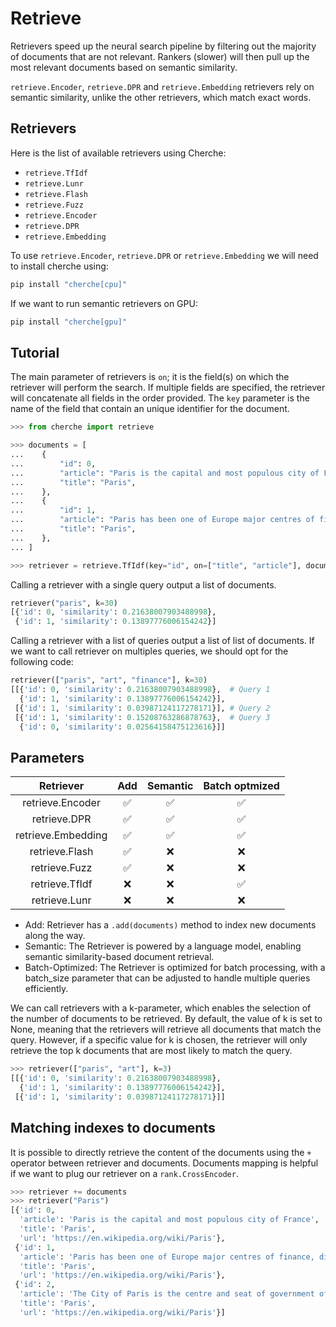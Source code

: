 # Retrieve

Retrievers speed up the neural search pipeline by filtering out the majority of documents that are not relevant. Rankers (slower) will then pull up the most relevant documents based on semantic
similarity.

`retrieve.Encoder`, `retrieve.DPR` and `retrieve.Embedding` retrievers rely on semantic similarity, unlike the other retrievers, which match exact words.

## Retrievers

Here is the list of available retrievers using Cherche:

- `retrieve.TfIdf`
- `retrieve.Lunr`
- `retrieve.Flash`
- `retrieve.Fuzz`
- `retrieve.Encoder`
- `retrieve.DPR`
- `retrieve.Embedding`

To use `retrieve.Encoder`, `retrieve.DPR` or `retrieve.Embedding` we will need to install cherche using:

```sh
pip install "cherche[cpu]"
```

If we want to run semantic retrievers on GPU:

```sh
pip install "cherche[gpu]"
```

## Tutorial

The main parameter of retrievers is `on`; it is the field(s) on which the retriever will perform the search. If multiple fields are specified, the retriever will concatenate all fields in the order provided. The `key`
parameter is the name of the field that contain an unique identifier for the document.

```python
>>> from cherche import retrieve

>>> documents = [
...    {
...        "id": 0,
...        "article": "Paris is the capital and most populous city of France",
...        "title": "Paris",
...    },
...    {
...        "id": 1,
...        "article": "Paris has been one of Europe major centres of finance, diplomacy , commerce , fashion , gastronomy , science , and arts.",
...        "title": "Paris",
...    },
... ]

>>> retriever = retrieve.TfIdf(key="id", on=["title", "article"], documents=documents)
```

Calling a retriever with a single query output a list of documents.
```python
retriever("paris", k=30)
[{'id': 0, 'similarity': 0.21638007903488998},
 {'id': 1, 'similarity': 0.13897776006154242}]
```

Calling a retriever with a list of queries output a list of list of documents. If we want to call
retriever on multiples queries, we should opt for the following code:

```python
retriever(["paris", "art", "finance"], k=30)
[[{'id': 0, 'similarity': 0.21638007903488998},  # Query 1
  {'id': 1, 'similarity': 0.13897776006154242}],
 [{'id': 1, 'similarity': 0.03987124117278171}], # Query 2
 [{'id': 1, 'similarity': 0.15208763286878763},  # Query 3
  {'id': 0, 'similarity': 0.02564158475123616}]]
```

## Parameters

|      Retriever     |   Add   |  Semantic  | Batch optmized |
|:------------------:|:---------:|:---------:|:-----------:|
|  retrieve.Encoder   |     ✅     | ✅   | ✅      |
|  retrieve.DPR       |     ✅     | ✅   | ✅      |
|  retrieve.Embedding |     ✅     | ✅   | ✅      |
|   retrieve.Flash    |     ✅     | ❌   | ❌      |
|    retrieve.Fuzz    |     ✅     | ❌   | ❌      |
|   retrieve.TfIdf    |     ❌     | ❌   | ✅      |
|    retrieve.Lunr    |     ❌     | ❌   | ❌      |

- Add: Retriever has a `.add(documents)` method to index new documents along the way.
- Semantic: The Retriever is powered by a language model, enabling semantic similarity-based document retrieval.
- Batch-Optimized: The Retriever is optimized for batch processing, with a batch_size parameter that can be adjusted to handle multiple queries efficiently.

We can call retrievers with a k-parameter, which enables the selection of the number of documents to be retrieved. By default, the value of k is set to None, meaning that the retrievers will retrieve all documents that match the query. However, if a specific value for k is chosen, the retriever will only retrieve the top k documents that are most likely to match the query.

```python
>>> retriever(["paris", "art"], k=3)
[[{'id': 0, 'similarity': 0.21638007903488998},
  {'id': 1, 'similarity': 0.13897776006154242}],
 [{'id': 1, 'similarity': 0.03987124117278171}]]
```

## Matching indexes to documents

It is possible to directly retrieve the content of the documents using the `+` operator between retriever and documents. Documents mapping is helpful if we want to plug our retriever on a `rank.CrossEncoder`.

```python
>>> retriever += documents
>>> retriever("Paris")
[{'id': 0,
  'article': 'Paris is the capital and most populous city of France',
  'title': 'Paris',
  'url': 'https://en.wikipedia.org/wiki/Paris'},
 {'id': 1,
  'article': 'Paris has been one of Europe major centres of finance, diplomacy , commerce , fashion , gastronomy , science , and arts.',
  'title': 'Paris',
  'url': 'https://en.wikipedia.org/wiki/Paris'},
 {'id': 2,
  'article': 'The City of Paris is the centre and seat of government of the region and province of Île-de-France .',
  'title': 'Paris',
  'url': 'https://en.wikipedia.org/wiki/Paris'}]
```
